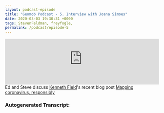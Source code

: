 ```yaml
--- 
layout: podcast-episode
title: "Geomob Podcast - 5. Interview with Joana Simoes"
date: 2020-03-03 19:30:31 +0000
tags: StevenFeldman, freyfogle, 
permalink: /podcast/episode-5
---
```


<iframe class="castos-iframe-player" src="https://5e2e9055a029d5-78101471.castos.com/player/158758" frameborder="0" scrolling="no" width="100%" height="150"></iframe>

<div class="pt20">
  Ed and Steve discuss <a href="https://twitter.com/kennethfield">Kenneth Field</a>'s recent blog post <a href="https://www.esri.com/arcgis-blog/products/product/mapping/mapping-coronavirus-responsibly/">Mapping coronavirus, responsibly</a>
</div>

<div class="pt20"><h3>Autogenerated Transcript:</h3>
</div>



